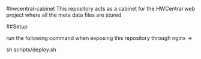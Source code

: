 #hwcentral-cabinet
This repository acts as a cabinet for the HWCentral web project where all the meta data files are stored

##Setup

run the following command when exposing this repository through nginx ->

sh scripts/deploy.sh
